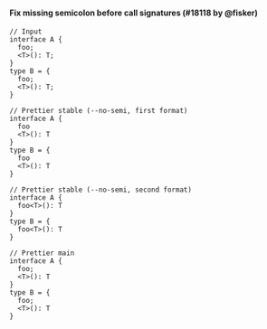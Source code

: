 #### Fix missing semicolon before call signatures (#18118 by @fisker)

<!-- prettier-ignore -->
```tsx
// Input
interface A {
  foo;
  <T>(): T;
}
type B = {
  foo;
  <T>(): T;
}

// Prettier stable (--no-semi, first format)
interface A {
  foo
  <T>(): T
}
type B = {
  foo
  <T>(): T
}

// Prettier stable (--no-semi, second format)
interface A {
  foo<T>(): T
}
type B = {
  foo<T>(): T
}

// Prettier main
interface A {
  foo;
  <T>(): T
}
type B = {
  foo;
  <T>(): T
}
```
